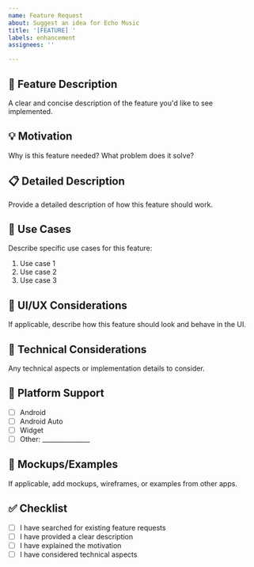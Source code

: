 ```yaml
---
name: Feature Request
about: Suggest an idea for Echo Music
title: '[FEATURE] '
labels: enhancement
assignees: ''

---
```


## 🚀 Feature Description
A clear and concise description of the feature you'd like to see implemented.

## 💡 Motivation
Why is this feature needed? What problem does it solve?

## 📋 Detailed Description
Provide a detailed description of how this feature should work.

## 🎯 Use Cases
Describe specific use cases for this feature:
1. Use case 1
2. Use case 2
3. Use case 3

## 🎨 UI/UX Considerations
If applicable, describe how this feature should look and behave in the UI.

## 🔧 Technical Considerations
Any technical aspects or implementation details to consider.

## 📱 Platform Support
- [ ] Android
- [ ] Android Auto
- [ ] Widget
- [ ] Other: _______________

## 📸 Mockups/Examples
If applicable, add mockups, wireframes, or examples from other apps.

## ✅ Checklist
- [ ] I have searched for existing feature requests
- [ ] I have provided a clear description
- [ ] I have explained the motivation
- [ ] I have considered technical aspects